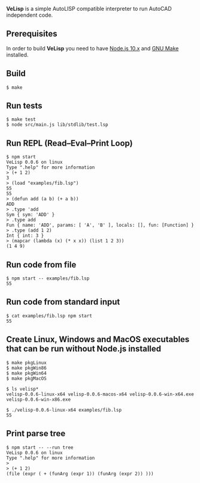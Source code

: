 **VeLisp** is a simple AutoLISP compatible interpreter to run AutoCAD independent code.

## Prerequisites

In order to build **VeLisp** you need to have [Node.js 10.x](https://nodejs.org/dist/latest-v10.x/) and
[GNU Make](http://www.gnu.org/software/make/) installed.

## Build

```
$ make
```

## Run tests

```
$ make test
$ node src/main.js lib/stdlib/test.lsp
```

## Run REPL (Read–Eval–Print Loop)

```
$ npm start
VeLisp 0.0.6 on linux
Type ".help" for more information
> (+ 1 2)
3
> (load "examples/fib.lsp")
55
55
> (defun add (a b) (+ a b))
ADD
> .type 'add
Sym { sym: 'ADD' }
> .type add
Fun { name: 'ADD', params: [ 'A', 'B' ], locals: [], fun: [Function] }
> .type (add 1 2)
Int { int: 3 }
> (mapcar (lambda (x) (* x x)) (list 1 2 3))
(1 4 9)
```

## Run code from file

```
$ npm start -- examples/fib.lsp
55
```

## Run code from standard input

```
$ cat examples/fib.lsp npm start
55
```

## Create Linux, Windows and MacOS executables that can be run without Node.js installed


```
$ make pkgLinux
$ make pkgWin86
$ make pkgWin64
$ make pkgMacOS
```

```
$ ls velisp*
velisp-0.0.6-linux-x64 velisp-0.0.6-macos-x64 velisp-0.0.6-win-x64.exe velisp-0.0.6-win-x86.exe
```

```
$ ./velisp-0.0.6-linux-x64 examples/fib.lsp
55
```

## Print parse tree

```
$ npm start -- --run tree
VeLisp 0.0.6 on linux
Type ".help" for more information
>
> (+ 1 2)
(file (expr ( + (funArg (expr 1)) (funArg (expr 2)) )))
```
